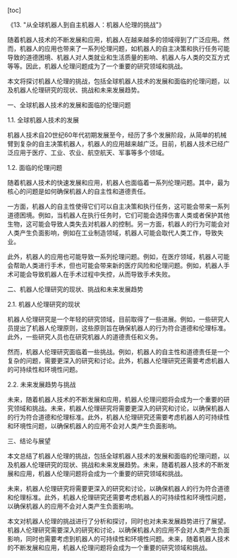 
[toc]                    
                
                
《13. "从全球机器人到自主机器人：机器人伦理的挑战"》

随着机器人技术的不断发展和应用，机器人在越来越多的领域得到了广泛应用。然而，机器人的应用也带来了一系列伦理问题，如机器人的自主决策和执行任务可能导致的道德困境、机器人对人类就业和生活质量的影响、机器人与人类的交互方式等等。因此，机器人伦理问题成为了一个重要的研究领域和挑战。

本文将探讨机器人伦理的挑战，包括全球机器人技术的发展和面临的伦理问题，以及机器人伦理研究的现状、挑战和未来发展趋势。

一、全球机器人技术的发展和面临的伦理问题

1.1. 全球机器人技术的发展

机器人技术自20世纪60年代初期发展至今，经历了多个发展阶段，从简单的机械臂到复杂的自主决策机器人，机器人的应用越来越广泛。目前，机器人技术已经广泛应用于医疗、工业、农业、航空航天、军事等多个领域。

1.2. 面临的伦理问题

随着机器人技术的快速发展和应用，机器人也面临着一系列伦理问题。其中，最为核心的问题是如何确保机器人的自主性和道德责任。

一方面，机器人的自主性使得它们可以自主决策和执行任务，这可能会带来一系列道德困境。例如，当机器人在执行任务时，它们可能会选择伤害人类或者保护其他生物，这可能会导致人类失去对机器人的控制。另一方面，机器人的行为可能会对人类产生负面影响，例如在工业制造领域，机器人可能会取代人类工作，导致失业。

此外，机器人的应用也可能导致一系列伦理问题。例如，在医疗领域，机器人可能会帮助人类进行手术，但也可能会带来新的医疗风险和伦理问题。例如，机器人手术可能会导致机器人在手术过程中失控，从而导致手术失败。

二、机器人伦理研究的现状、挑战和未来发展趋势

2.1. 机器人伦理研究的现状

机器人伦理研究是一个年轻的研究领域，目前取得了一些进展。例如，一些研究人员提出了机器人伦理原则，这些原则旨在确保机器人的行为符合道德和伦理标准。此外，一些研究人员也在研究机器人的道德责任和义务。

然而，机器人伦理研究面临着一些挑战。例如，机器人的自主性和道德责任是一个复杂的问题，需要更深入的研究和讨论。此外，机器人伦理研究还需要考虑机器人的可持续性和环境性问题。

2.2. 未来发展趋势与挑战

未来，随着机器人技术的不断发展和应用，机器人伦理问题将会成为一个重要的研究领域和挑战。未来，机器人伦理研究将需要更深入的研究和讨论，以确保机器人的行为符合道德和伦理标准。此外，机器人伦理研究还需要考虑机器人的可持续性和环境性问题，以确保机器人的应用不会对人类产生负面影响。

三、结论与展望

本文总结了机器人伦理的挑战，包括全球机器人技术的发展和面临的伦理问题，以及机器人伦理研究的现状、挑战和未来发展趋势。未来，随着机器人技术的不断发展和应用，机器人伦理问题将会成为一个重要的研究领域和挑战。

未来，机器人伦理研究将需要更深入的研究和讨论，以确保机器人的行为符合道德和伦理标准。此外，机器人伦理研究还需要考虑机器人的可持续性和环境性问题，以确保机器人的应用不会对人类产生负面影响。

本文对机器人伦理的挑战进行了分析和探讨，同时也对未来发展趋势进行了展望。机器人伦理研究需要深入的研究和讨论，以确保机器人的应用不会对人类产生负面影响，同时也需要考虑到机器人的可持续性和环境性问题。未来，随着机器人技术的不断发展和应用，机器人伦理问题将会成为一个重要的研究领域和挑战。

